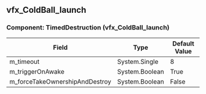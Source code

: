 ## vfx_ColdBall_launch

### Component: TimedDestruction (vfx_ColdBall_launch)

|Field|Type|Default Value|
|---|---|---|
|m_timeout|System.Single|8|
|m_triggerOnAwake|System.Boolean|True|
|m_forceTakeOwnershipAndDestroy|System.Boolean|False|

